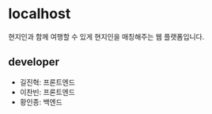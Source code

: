 # localhost

현지인과 함께 여행할 수 있게 현지인을 매칭해주는 웹 플랫폼입니다.

## developer

- 길진혁: 프론트엔드
- 이찬빈: 프론트엔드
- 황인종: 백엔드
